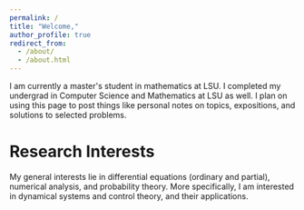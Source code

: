 ```yaml
---
permalink: /
title: "Welcome,"
author_profile: true
redirect_from: 
  - /about/
  - /about.html
---
```

I am currently a master's student in mathematics at LSU. I completed my undergrad in Computer Science and Mathematics at LSU as well. I plan on using this page to post things like personal notes on topics, expositions, and solutions to selected problems.

Research Interests
======
My general interests lie in differential equations (ordinary and partial), numerical analysis, and probability theory. More specifically, I am interested in dynamical systems and control theory, and their applications.
